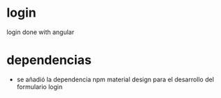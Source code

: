 # login
login done with angular

# dependencias
- se añadió la dependencia npm material design para el desarrollo del formulario login
